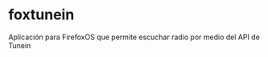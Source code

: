 foxtunein
=========

Aplicación para FirefoxOS que permite escuchar radio por medio del API de Tunein
